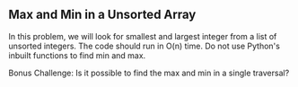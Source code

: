 ## Max and Min in a Unsorted Array

In this problem, we will look for smallest and largest integer from a list of unsorted integers. The code should run in O(n) time. Do not use Python's inbuilt functions to find min and max.

Bonus Challenge: Is it possible to find the max and min in a single traversal?